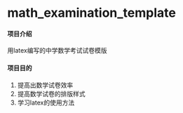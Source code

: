 # math_examination_template

#### 项目介绍
用latex编写的中学数学考试试卷模版


#### 项目目的
1. 提高出数学试卷效率
2. 提高数学试卷的排版样式
3. 学习latex的使用方法

